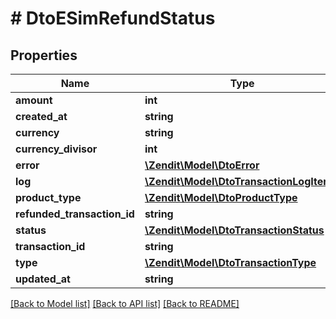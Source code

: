 # # DtoESimRefundStatus

## Properties

Name | Type | Description | Notes
------------ | ------------- | ------------- | -------------
**amount** | **int** |  |
**created_at** | **string** |  |
**currency** | **string** |  |
**currency_divisor** | **int** |  |
**error** | [**\Zendit\Model\DtoError**](DtoError.md) |  | [optional]
**log** | [**\Zendit\Model\DtoTransactionLogItem[]**](DtoTransactionLogItem.md) |  |
**product_type** | [**\Zendit\Model\DtoProductType**](DtoProductType.md) |  |
**refunded_transaction_id** | **string** |  |
**status** | [**\Zendit\Model\DtoTransactionStatus**](DtoTransactionStatus.md) |  |
**transaction_id** | **string** |  |
**type** | [**\Zendit\Model\DtoTransactionType**](DtoTransactionType.md) |  |
**updated_at** | **string** |  |

[[Back to Model list]](../../README.md#models) [[Back to API list]](../../README.md#endpoints) [[Back to README]](../../README.md)
